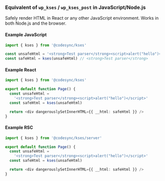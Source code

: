 ### Equivalent of `wp_kses` / `wp_kses_post` in JavaScript/Node.js

Safely render HTML in React or any other JavaScript environment.
Works in both Node.js and the browser.

#### Example JavaScript

```typescript
import { kses } from '@codesync/kses'

const unsafeHtml = '<strong>Test parser</strong><script>alert("hello")</script>'
const safeHtml = kses(unsafeHtml) // <strong>Test parser</strong>
```

#### Example React

```typescript
import { kses } from '@codesync/kses'

export default function Page() {
  const unsafeHtml =
    '<strong>Test parser</strong><script>alert("hello")</script>'
  const safeHtml = kses(unsafeHtml)

  return <div dangerouslySetInnerHTML={{ __html: safeHtml }} />
}
```

#### Example RSC

```typescript
import { kses } from '@codesync/kses/server'

export default function Page() {
  const unsafeHtml =
    '<strong>Test parser</strong><script>alert("hello")</script>'
  const safeHtml = kses(unsafeHtml)

  return <div dangerouslySetInnerHTML={{ __html: safeHtml }} />
}
```
